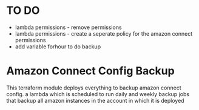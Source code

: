 # TO DO

- lambda permissions - remove permissions
- lambda permissions - create a seperate policy for the amazon connect permissions 
- add variable forhour to do backup

# Amazon Connect Config Backup

This terraform module deploys everything to backup amazon connect config. a lambda which is scheduled to run daily and weekly backup jobs that backup all amazon instances in the account in which it is deployed

